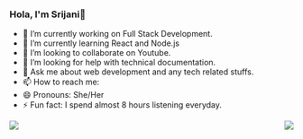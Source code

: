 ### Hola, I'm Srijani👋

- 🔭 I’m currently working on Full Stack Development.
- 🌱 I’m currently learning React and Node.js
- 👯 I’m looking to collaborate on Youtube.
- 🤔 I’m looking for help with technical documentation.
- 💬 Ask me about web development and any tech related stuffs.
- 📫 How to reach me: 
- 😄 Pronouns: She/Her
- ⚡ Fun fact: I spend almost 8 hours listening everyday.

<a><img align="left" src="https://github-readme-stats.vercel.app/api/top-langs/?username=Srijani-Chakroborty&layout=compact"> </a> <a><img align="right" src="https://github-readme-stats.vercel.app/api?username=Srijani-Chakroborty&&show_icons=true&title_color=ffffff&icon_color=bb2acf&text_color=daf7dc&bg_color=191919"></a>

